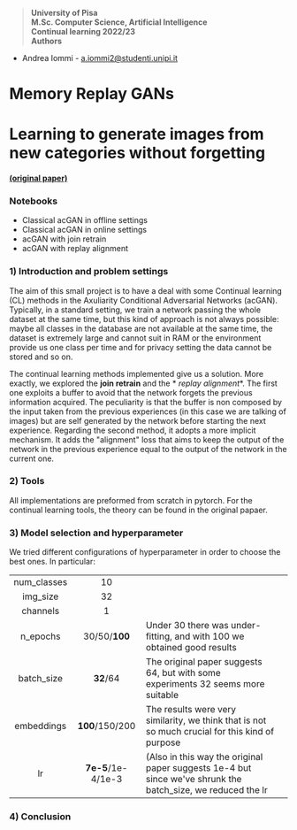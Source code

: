 > **University of Pisa** \
> **M.Sc. Computer Science, Artificial Intelligence** \
> **Continual learning 2022/23** \
> **Authors**

* Andrea Iommi - a.iommi2@studenti.unipi.it

# Memory Replay GANs

# Learning to generate images from new categories without forgetting

#### [(original paper)](https://proceedings.neurips.cc/paper/2018/hash/a57e8915461b83adefb011530b711704-Abstract.html)

### Notebooks

* Classical acGAN in offline settings
* Classical acGAN in online settings
* acGAN with join retrain
* acGAN with replay alignment

### 1) Introduction and problem settings

The aim of this small project is to have a deal with some Continual learning (CL) methods in the Axuliarity Conditional
Adversarial Networks (acGAN).
Typically, in a standard setting, we train a network passing the whole dataset at the same time, but this kind of
approach is not always possible: maybe all classes in the database are not available at the same time, the dataset is
extremely large and cannot suit in RAM or the environment provide us one class per time and for privacy setting the data
cannot be stored and so on.

The continual learning methods implemented give us a solution. More exactly, we explored the **join retrain** and the *
*replay alignment**.
The first one exploits a buffer to avoid that the network forgets the previous information acquired. The peculiarity is
that the buffer is non composed by the input taken from the previous experiences (in this case we are talking of images)
but are self generated by the network before starting the next experience.
Regarding the second method, it adopts a more implicit mechanism. It adds the "alignment" loss that aims to keep the
output of the network in the previous experience equal to the output of the network in the current one.

### 2) Tools

All implementations are preformed from scratch in pytorch. For the continual learning tools, the theory can be found in
the original papaer.

### 3) Model selection and hyperparameter

We tried different configurations of hyperparameter in order to choose the best ones. In particular:

|       	       |          	           | 	                                                                                                             | 	  |
|:-------------:|:--------------------:|---------------------------------------------------------------------------------------------------------------|----|
| num_classes 	 |     10         	     | 	                                                                                                             | 	  |
|  img_size  	  |     32         	     | 	                                                                                                             | 	  |
|  channels  	  |     1         	      | 	                                                                                                             | 	  |
|  n_epochs  	  |  30/50/**100**   	   | Under 30 there was under-fitting, and with 100 we obtained good results                                     	 | 	  |
| batch_size 	  |   **32**/64     	    | The original paper suggests 64, but with some experiments 32 seems more suitable                            	 | 	  |
| embeddings 	  |  **100**/150/200  	  | The results were very similarity, we think that is not so much crucial for this kind of purpose             	 | 	  |
|   lr     	    | **7e-5**/1e-4/1e-3 	 | (Also in this way the original paper suggests 1e-4 but since we've shrunk the batch_size, we reduced the lr 	 | 	  |

### 4) Conclusion